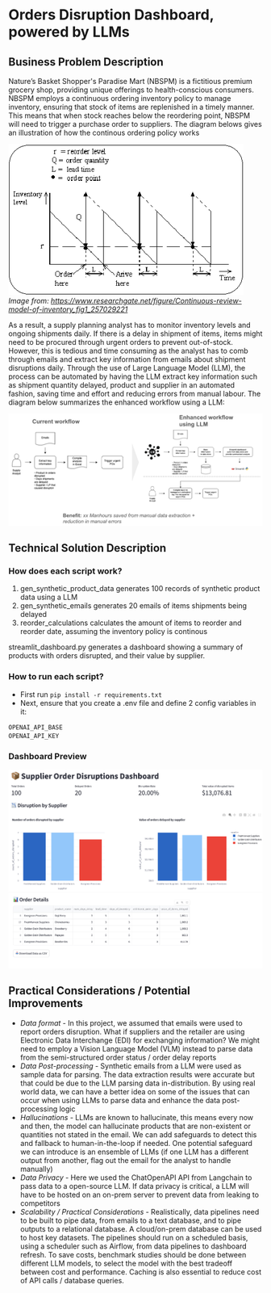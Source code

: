 # Orders Disruption Dashboard, powered by LLMs

## Business Problem Description
Nature’s Basket Shopper's Paradise Mart (NBSPM) is a fictitious premium grocery shop, providing unique offerings to health-conscious consumers. NBSPM employs a continuous ordering inventory policy to manage inventory, ensuring that stock of items are replenished in a timely manner. This means that when stock reaches below the reordering point, NBSPM will need to trigger a purchase order to suppliers. The diagram belows gives an illustration of how the continous ordering policy works

![alt text](pics/continuous_policy.png) </br>
*Image from: https://www.researchgate.net/figure/Continuous-review-model-of-inventory_fig1_257029221*

As a result, a supply planning analyst has to monitor inventory levels and ongoing shipments daily. If there is a delay in shipment of items, items might need to be procured through urgent orders to prevent out-of-stock. However, this is tedious and time consuming as the analyst has to comb through emails and extract key information from emails about shipment disruptions daily. Through the use of Large Language Model (LLM), the process can be automated by having the LLM extract key information such as shipment quantity delayed, product and supplier in an automated fashion, saving time and effort and reducing errors from manual labour. The diagram below summarizes the enhanced workflow using a LLM:

![alt text](pics/enhanced_workflow.png)


## Technical Solution Description
### How does each script work?
1. gen_synthetic_product_data generates 100 records of synthetic product data using a LLM
2. gen_synthetic_emails generates 20 emails of items shipments being delayed
3. reorder_calculations calculates the amount of items to reorder and reorder date, assuming the inventory policy is continous

streamlit_dashboard.py generates a dashboard showing a summary of products with orders disrupted, and their value by supplier.

### How to run each script?
- First run ```pip install -r requirements.txt```
- Next, ensure that you create a .env file and define 2 config variables in it:
```bash
OPENAI_API_BASE
OPENAI_API_KEY
```

### Dashboard Preview
![alt text](pics/supplier_orders_disruption_dash1.png)
![alt text](pics/supplier_orders_disruption_dash2.png)

## Practical Considerations / Potential Improvements
- *Data format* - In this project, we assumed that emails were used to report orders disruption. What if suppliers and the retailer are using Electronic Data Interchange (EDI) for exchanging information? We might need to employ a Vision Language Model (VLM) instead to parse data from the semi-structured order status / order delay reports
- *Data Post-processing* - Synthetic emails from a LLM were used as sample data for parsing. The data extraction results were accurate but that could be due to the LLM parsing data in-distribution. By using real world data, we can have a better idea on some of the issues that can occur when using LLMs to parse data and enhance the data post-processing logic
- *Hallucinations* - LLMs are known to hallucinate, this means every now and then, the model can hallucinate products that are non-existent or quantities not stated in the email. We can add safeguards to detect this and fallback to human-in-the-loop if needed. One potential safeguard we can introduce is an ensemble of LLMs (if one LLM has a different output from another, flag out the email for the analyst to handle manually)
- *Data Privacy* - Here we used the ChatOpenAPI API from Langchain to pass data to a open-source LLM. If data privacy is critical, a LLM will have to be hosted on an on-prem server to prevent data from leaking to competitors
- *Scalability / Practical Considerations* - Realistically, data pipelines need to be built to pipe data, from emails to a text database, and to pipe outputs to a relational database. A cloud/on-prem database can be used to host key datasets. The pipelines should run on a scheduled basis, using a scheduler such as Airflow, from data pipelines to dashboard refresh. To save costs, benchmark studies should be done between different LLM models, to select the model with the best tradeoff between cost and performance. Caching is also essential to reduce cost of API calls / database queries.